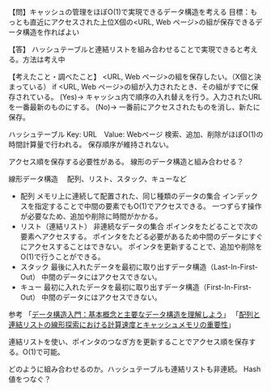 【問】キャッシュの管理をほぼO(1)で実現できるデータ構造を考える
目標：もっとも直近にアクセスされた上位X個の<URL, Web ページ>の組が保存できるデータ構造を作ればよい

【答】
ハッシュテーブルと連結リストを組み合わせることで実現できると考える。方法は考え中

【考えたこと・調べたこと】
<URL, Web ページ>の組を保存したい。（X個と決まっている）
if <URL, Web ページ>の組が入力されたとき、その組がすでに保存されている。
(Yes)-> キャッシュ内で順序の入れ替えを行う。入力されたURLを一番最新のものにする。
(No)-> 一番前にアクセスされたものを消し、新たに保存。

ハッシュテーブル
Key: URL　Value: Webページ
検索、追加、削除がほぼO(1)の時間計算量で行われる。
保存順序が維持されない。

アクセス順を保存する必要性がある。
線形のデータ構造と組み合わせる？

線形データ構造　
配列、リスト、スタック、キューなど

* 配列
  メモリ上に連続して配置された、同じ種類のデータの集合
  インデックスを指定することで中間の要素でもO(1)でアクセスできる。
  一つずらす操作が必要なため、追加や削除に時間がかかる。
* リスト（連結リスト）
  非連続なデータの集合
  ポインタをたどることで次の要素へアクセスする。
  ポインタをたどる必要があるため中間のデータにすぐにアクセスすることはできない。
  ポインタを更新することで、追加や削除をO(1)で行うことができる。
* スタック
  最後に入れたデータを最初に取り出すデータ構造（Last-In-First-Out）
  中間のデータにはアクセスできない。
* キュー
  最初に入れたデータを最初に取り出すデータ構造（First-In-First-Out）
  中間のデータにはアクセスできない。

参考
「[データ構造入門：基本概念と主要なデータ構造を理解しよう](https://zenn.dev/brainyblog/articles/data-structures-beginners-guide)」
「[配列と連結リストの線形探索における計算速度とキャッシュメモリの重要性](https://tech.connehito.com/entry/2023/10/16/115909#%E5%9B%BA%E5%AE%9A%E9%95%B7)」

連結リストを使い、ポインタのつなぎ方を更新することでアクセス順を保存する。O(1)で可能。

どのように組み合わせるのか。ハッシュテーブルも連結リストも非連続。
Hash値をつなぐ？
